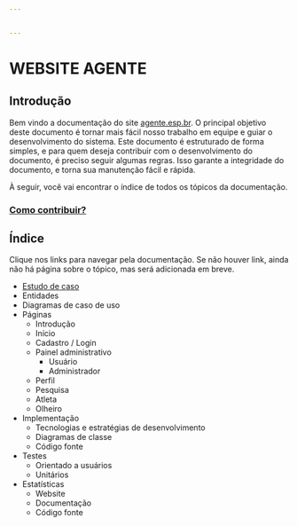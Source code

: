 ```yaml
---


---
```


<h1 id="website-agente">WEBSITE AGENTE</h1>
<h2 id="introdução">Introdução</h2>
<p>Bem vindo a documentação do site <a href="http://agente.esp.br">agente.esp.br</a>. O principal objetivo deste documento é tornar mais fácil nosso trabalho em equipe e guiar o desenvolvimento do sistema. Este documento é estruturado de forma simples, e para quem deseja contribuir com o desenvolvimento do documento, é preciso seguir algumas regras. Isso garante a integridade do documento, e torna sua manutenção fácil e rápida.</p>
<p>À seguir, você vai encontrar o índice de todos os tópicos da documentação.</p>
<h3 id="como-contribuir"><a href="#">Como contribuir?</a></h3>
<h2 id="índice">Índice</h2>
<p>Clique nos links para navegar pela documentação. Se não houver link, ainda não há página sobre o tópico, mas será adicionada em breve.</p>
<ul>
<li><a href="docs/estudo_de_caso">Estudo de caso</a></li>
<li>Entidades</li>
<li>Diagramas de caso de uso</li>
<li>Páginas
<ul>
<li>Introdução</li>
<li>Início</li>
<li>Cadastro / Login</li>
<li>Painel administrativo
<ul>
<li>Usuário</li>
<li>Administrador</li>
</ul>
</li>
<li>Perfil</li>
<li>Pesquisa</li>
<li>Atleta</li>
<li>Olheiro</li>
</ul>
</li>
<li>Implementação
<ul>
<li>Tecnologias e estratégias de desenvolvimento</li>
<li>Diagramas de classe</li>
<li>Código fonte</li>
</ul>
</li>
<li>Testes
<ul>
<li>Orientado a usuários</li>
<li>Unitários</li>
</ul>
</li>
<li>Estatísticas
<ul>
<li>Website</li>
<li>Documentação</li>
<li>Código fonte</li>
</ul>
</li>
</ul>

